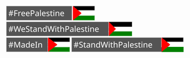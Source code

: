 [![github](https://raw.githubusercontent.com/saedyousef/StandWithPalestine/main/badges/flat/bordered/FreePalestine.svg)](https://github.com/saedyousef/StandWithPalestine)
[![github](https://raw.githubusercontent.com/saedyousef/StandWithPalestine/main/badges/flat/bordered/WeStandWithPalestine.svg)](https://github.com/saedyousef/StandWithPalestine)
[![github](https://raw.githubusercontent.com/saedyousef/StandWithPalestine/main/badges/flat/bordered/MadeInPalestine.svg)](https://github.com/saedyousef/StandWithPalestine)
[![github](https://raw.githubusercontent.com/saedyousef/StandWithPalestine/main/badges/flat/bordered/StandWithPalestine.svg)](https://github.com/saedyousef/StandWithPalestine)
